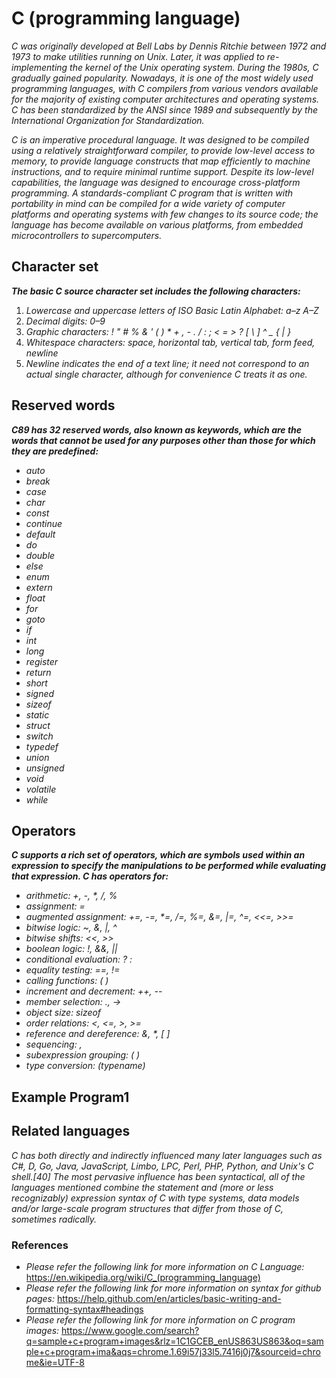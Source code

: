 # C (programming language)

_C was originally developed at Bell Labs by Dennis Ritchie between 1972 and 1973 to make utilities running on Unix. Later, it was applied to re-implementing the kernel of the Unix operating system. During the 1980s, C gradually gained popularity. Nowadays, it is one of the most widely used programming languages, with C compilers from various vendors available for the majority of existing computer architectures and operating systems. C has been standardized by the ANSI since 1989  and subsequently by the International Organization for Standardization._

_C is an imperative procedural language. It was designed to be compiled using a relatively straightforward compiler, to provide low-level access to memory, to provide language constructs that map efficiently to machine instructions, and to require minimal runtime support. Despite its low-level capabilities, the language was designed to encourage cross-platform programming. A standards-compliant C program that is written with portability in mind can be compiled for a wide variety of computer platforms and operating systems with few changes to its source code; the language has become available on various platforms, from embedded microcontrollers to supercomputers._ 


## Character set 

**_The basic C source character set includes the following characters:_**

1. _Lowercase and uppercase letters of ISO Basic Latin Alphabet: a–z A–Z_
1. _Decimal digits: 0–9_
1. _Graphic characters: ! " # % & ' ( ) * + , - . / : ; < = > ? [ \ ] ^ _ { | }_
1. _Whitespace characters: space, horizontal tab, vertical tab, form feed, newline_
1. _Newline indicates the end of a text line; it need not correspond to an actual single character, although for convenience C treats it as one._


## Reserved words

**_C89 has 32 reserved words, also known as keywords, which are the words that cannot be used for any purposes other than those for which they are predefined:_**

* _auto_
* _break_
* _case_
* _char_
* _const_
* _continue_
* _default_
* _do_
* _double_
* _else_
* _enum_
* _extern_
* _float_
* _for_
* _goto_
* _if_
* _int_
* _long_
* _register_
* _return_
* _short_
* _signed_
* _sizeof_
* _static_
* _struct_
* _switch_
* _typedef_
* _union_
* _unsigned_
* _void_
* _volatile_
* _while_ 

## Operators

**_C supports a rich set of operators, which are symbols used within an expression to specify the manipulations to be performed while evaluating that expression. C has operators for:_**

* _arithmetic: +, -, *, /, %_
* _assignment: =_
* _augmented assignment: +=, -=, *=, /=, %=, &=, |=, ^=, <<=, >>=_
* _bitwise logic: ~, &, |, ^_
* _bitwise shifts: <<, >>_
* _boolean logic: !, &&, ||_
* _conditional evaluation: ? :_
* _equality testing: ==, !=_
* _calling functions: ( )_
* _increment and decrement: ++, --_
* _member selection: ., ->_
* _object size: sizeof_
* _order relations: <, <=, >, >=_
* _reference and dereference: &, *, [ ]_
* _sequencing: ,_
* _subexpression grouping: ( )_
* _type conversion: (typename)_

## Example Program1 

## Related languages

_C has both directly and indirectly influenced many later languages such as C#, D, Go, Java, JavaScript, Limbo, LPC, Perl, PHP, Python, and Unix's C shell.[40] The most pervasive influence has been syntactical, all of the languages mentioned combine the statement and (more or less recognizably) expression syntax of C with type systems, data models and/or large-scale program structures that differ from those of C, sometimes radically._

### References

* _Please refer the following link for more information on C Language:_
https://en.wikipedia.org/wiki/C_(programming_language) 
* _Please refer the following link for more information on syntax for github pages:_
https://help.github.com/en/articles/basic-writing-and-formatting-syntax#headings
* _Please refer the following link for more information on C program images:_
https://www.google.com/search?q=sample+c+program+images&rlz=1C1GCEB_enUS863US863&oq=sample+c+program+ima&aqs=chrome.1.69i57j33l5.7416j0j7&sourceid=chrome&ie=UTF-8
